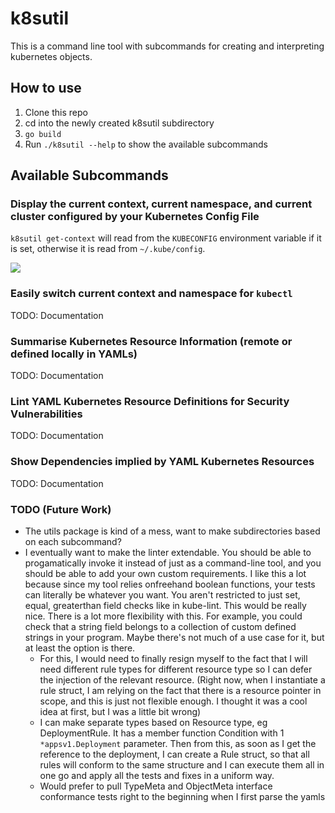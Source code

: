 # k8sutil
This is a command line tool with subcommands for creating and interpreting kubernetes objects.

## How to use
1. Clone this repo
2. cd into the newly created k8sutil subdirectory
3. `go build`
4. Run `./k8sutil --help` to show the available subcommands

## Available Subcommands
### Display the current context, current namespace, and current cluster configured by your Kubernetes Config File
`k8sutil get-context` will read from the `KUBECONFIG` environment variable if it is set, otherwise it is read from `~/.kube/config`.

![](screenshots/get-context_example_run)

### Easily switch current context and namespace for `kubectl`
TODO: Documentation
### Summarise Kubernetes Resource Information (remote or defined locally in YAMLs)
TODO: Documentation
### Lint YAML Kubernetes Resource Definitions for Security Vulnerabilities
TODO: Documentation
### Show Dependencies implied by YAML Kubernetes Resources
TODO: Documentation


### TODO (Future Work)
- The utils package is kind of a mess, want to make subdirectories based on each subcommand?
- I eventually want to make the linter extendable. You should be able to progamatically invoke it instead of just as a command-line tool, and you should be able to add your own custom requirements. I like this a lot because since my tool relies onfreehand boolean functions, your tests can literally be whatever you want. You aren't restricted to just set, equal, greaterthan field checks like in kube-lint. This would be really nice. There is a lot more flexibility with this. For example, you could check that a string field belongs to a collection of custom defined strings in your program. Maybe there's not much of a use case for it, but at least the option is there.
    - For this, I would need to finally resign myself to the fact that I will need different rule types for different resource type so I can defer the injection of the relevant resource. (Right now, when I instantiate a rule struct, I am relying on the fact that there is a resource pointer in scope, and this is just not flexible enough. I thought it was a cool idea at first, but I was a little bit wrong)
    - I can make separate types based on Resource type, eg DeploymentRule. It has a member function Condition with 1 `*appsv1.Deployment` parameter. Then from this, as soon as I get the reference to the deployment, I can create a Rule struct, so that all <Resource>rules will conform to the same structure and I can execute them all in one go and apply all the tests and fixes in a uniform way.
    - Would prefer to pull TypeMeta and ObjectMeta interface conformance tests right to the beginning when I first parse the yamls

